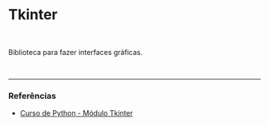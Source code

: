 # Tkinter

<br>

Biblioteca para fazer interfaces gráficas.

<br>

----

### Referências

- [Curso de Python - Módulo Tkinter](https://www.youtube.com/watch?v=kSQDp20eeqE&list=PLesCEcYj003ShHnUT83gQEH6KtG8uysUE)
 